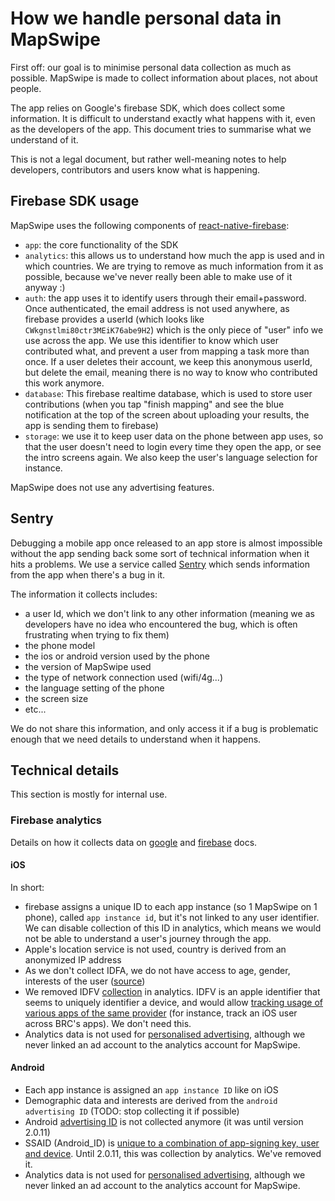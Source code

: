 # How we handle personal data in MapSwipe

First off: our goal is to minimise personal data collection as much as possible. MapSwipe is made to collect information about places, not about people.

The app relies on Google's firebase SDK, which does collect some information. It is difficult to understand exactly what happens with it, even as the developers of the app. This document tries to summarise what we understand of it.

This is not a legal document, but rather well-meaning notes to help developers, contributors and users know what is happening.

## Firebase SDK usage

MapSwipe uses the following components of [react-native-firebase](rnfirebase.io):

- `app`: the core functionality of the SDK
- `analytics`: this allows us to understand how much the app is used and in which countries. We are trying to remove as much information from it as possible, because we've never really been able to make use of it anyway :)
- `auth`: the app uses it to identify users through their email+password. Once authenticated, the email address is not used anywhere, as firebase provides a userId (which looks like `CWkgnstlmi80ctr3MEiK76abe9H2`) which is the only piece of "user" info we use across the app. We use this identifier to know which user contributed what, and prevent a user from mapping a task more than once. If a user deletes their account, we keep this anonymous userId, but delete the email, meaning there is no way to know who contributed this work anymore.
- `database`: This firebase realtime database, which is used to store user contributions (when you tap "finish mapping" and see the blue notification at the top of the screen about uploading your results, the app is sending them to firebase)
- `storage`: we use it to keep user data on the phone between app uses, so that the user doesn't need to login every time they open the app, or see the intro screens again. We also keep the user's language selection for instance.

MapSwipe does not use any advertising features.

## Sentry

Debugging a mobile app once released to an app store is almost impossible without the app sending back some sort of technical information when it hits a problems. We use a service called [Sentry](sentry.io) which sends information from the app when there's a bug in it.

The information it collects includes:
- a user Id, which we don't link to any other information (meaning we as developers have no idea who encountered the bug, which is often frustrating when trying to fix them)
- the phone model
- the ios or android version used by the phone
- the version of MapSwipe used
- the type of network connection used (wifi/4g...)
- the language setting of the phone
- the screen size
- etc...

We do not share this information, and only access it if a bug is problematic enough that we need details to understand when it happens.

## Technical details

This section is mostly for internal use.

### Firebase analytics

Details on how it collects data on [google](https://support.google.com/analytics/answer/10285841) and [firebase](https://firebase.google.com/docs/ios/app-store-data-collection) docs.

#### iOS

In short:
- firebase assigns a unique ID to each app instance (so 1 MapSwipe on 1 phone), called `app instance id`, but it's not linked to any user identifier. We can disable collection of this ID in analytics, which means we would not be able to understand a user's journey through the app.
- Apple's location service is not used, country is derived from an anonymized IP address
- As we don't collect IDFA, we do not have access to age, gender, interests of the user ([source](https://support.google.com/firebase/answer/9268042?visit_id=637626397084989644-2548047988&rd=1))
- We removed IDFV [collection](https://firebase.google.com/docs/analytics/configure-data-collection?platform=ios#disable_idfv_collection) in analytics. IDFV is an apple identifier that seems to uniquely identifier a device, and would allow [tracking usage of various apps of the same provider](https://developer.apple.com/forums/thread/659416) (for instance, track an iOS user across BRC's apps). We don't need this.
- Analytics data is not used for [personalised advertising](https://firebase.google.com/docs/analytics/configure-data-collection?platform=ios#disable_personalized_advertising_features), although we never linked an ad account to the analytics account for MapSwipe.

#### Android

- Each app instance is assigned an `app instance ID` like on iOS
- Demographic data and interests are derived from the `android advertising ID` (TODO: stop collecting it if possible)
- Android [advertising ID](https://firebase.google.com/docs/analytics/configure-data-collection?platform=android#disable_advertising_id_collection) is not collected anymore (it was until version 2.0.11)
- SSAID (Android_ID) is [unique to a combination of app-signing key, user and device](https://firebase.google.com/docs/analytics/configure-data-collection?platform=android#disable_ssaid_collection). Until 2.0.11, this was collection by analytics. We've removed it.
- Analytics data is not used for [personalised advertising](https://firebase.google.com/docs/analytics/configure-data-collection?platform=android#disable_personalized_advertising_features), although we never linked an ad account to the analytics account for MapSwipe.
